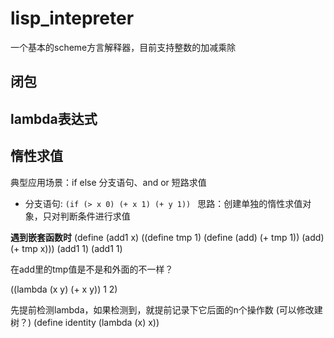 # lisp_intepreter
一个基本的scheme方言解释器，目前支持整数的加减乘除

## 闭包

## lambda表达式
## 惰性求值
典型应用场景：if else 分支语句、and or 短路求值  
- 分支语句: ```(if (> x 0) (+ x 1) (+ y 1)) ``` 思路：创建单独的惰性求值对象，只对判断条件进行求值


**遇到嵌套函数时**
(define (add1 x) ((define tmp 1) (define (add) (+ tmp 1)) (add) (+ tmp x)))
(add1 1)
(add1 1)

在add里的tmp值是不是和外面的不一样？

   ((lambda (x y) (+ x y)) 1 2)

   先提前检测lambda，如果检测到，就提前记录下它后面的n个操作数 (可以修改建树？)
(define identity (lambda (x) x))  
